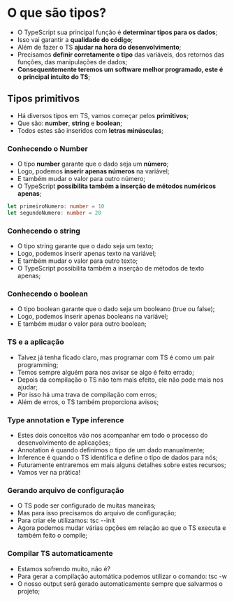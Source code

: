 # O que são tipos?

- O TypeScript sua principal função é **determinar tipos para os dados**;
- Isso vai garantir a **qualidade do código**;
- Além de fazer o TS **ajudar na hora do desenvolvimento**;
- Precisamos **definir corretamente o tipo** das variáveis, dos
  retornos das funções, das manipulações de dados;
- **Consequentemente teremos um software melhor programado, este é o
  principal intuito do TS**;

## Tipos primitivos

- Há diversos tipos em TS, vamos começar pelos **primitivos**;
- Que são: **number**, **string** e **boolean**;
- Todos estes são inseridos com **letras minúsculas**;

### Conhecendo o Number

- O tipo **number** garante que o dado seja um **número**;
- Logo, podemos **inserir apenas números** na variável;
- E também mudar o valor para outro número;
- O TypeScript **possibilita também a inserção de métodos numéricos apenas**;

```ts
let primeiroNumero: number = 10
let segundoNumero: number = 20
```

### Conhecendo o string

- O tipo string garante que o dado seja um texto;
- Logo, podemos inserir apenas texto na variável;
- E também mudar o valor para outro texto;
- O TypeScript possibilita também a inserção de métodos de texto
  apenas;

### Conhecendo o boolean

- O tipo boolean garante que o dado seja um booleano (true ou false);
- Logo, podemos inserir apenas booleans na variável;
- E também mudar o valor para outro boolean;

### TS e a aplicação

- Talvez já tenha ficado claro, mas programar com TS é como um pair
  programming;
- Temos sempre alguém para nos avisar se algo é feito errado;
- Depois da compilação o TS não tem mais efeito, ele não pode mais nos
  ajudar;
- Por isso há uma trava de compilação com erros;
- Além de erros, o TS também proporciona avisos;

### Type annotation e Type inference

- Estes dois conceitos vão nos acompanhar em todo o processo do
  desenvolvimento de aplicações;
- Annotation é quando definimos o tipo de um dado manualmente;
- Inference é quando o TS identifica e define o tipo de dados para nós;
- Futuramente entraremos em mais alguns detalhes sobre estes recursos;
- Vamos ver na prática!

### Gerando arquivo de configuração

- O TS pode ser configurado de muitas maneiras;
- Mas para isso precisamos do arquivo de configuração;
- Para criar ele utilizamos: tsc --init
- Agora podemos mudar várias opções em relação ao que o TS executa e
  também feito o compile;

### Compilar TS automaticamente

- Estamos sofrendo muito, não é?
- Para gerar a compilação automática podemos utilizar o comando: tsc -w
- O nosso output será gerado automaticamente sempre que salvarmos
  o projeto;
